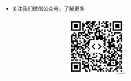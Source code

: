 
*  关注我们微信公众号，了解更多
<div align="center">
<img src="https://raw.githubusercontent.com/lidabing/AirView/master/WechatIMG1.jpeg" height="160" width="160" >
</div>
